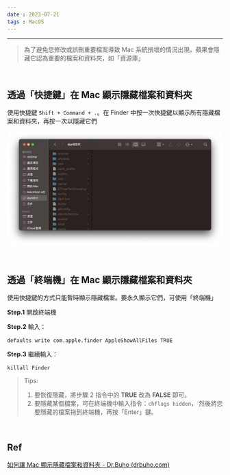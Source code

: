 ```yaml
---
date : 2023-07-21
tags : MacOS
---
```

---
> 為了避免您修改或誤刪重要檔案導致 Mac 系統損壞的情況出現，蘋果會隱藏它認為重要的檔案和資料夾，如「資源庫」

<br>

## 透過「快捷鍵」在 Mac 顯示隱藏檔案和資料夾
使用快捷鍵 `Shift + Command + .`。在 Finder 中按一次快捷鍵以顯示所有隱藏檔案和資料夾，再按一次以隱藏它們

![screenshot 2023-07-21 at 6.48.38 PM](https://raw.githubusercontent.com/agin0634/DuriShen_DevNote/main/_Archives/Images/screenshot%202023-07-21%20at%206.48.38%20PM.jpg)

<br>

## 透過「終端機」在 Mac 顯示隱藏檔案和資料夾
使用快捷鍵的方式只能暫時顯示隱藏檔案。要永久顯示它們，可使用「終端機」

**Step.1** 開啟終端機

**Step.2** 輸入：
```
defaults write com.apple.finder AppleShowAllFiles TRUE
```

**Step.3** 繼續輸入：
```
killall Finder
```


> Tips:
> 1. 要恢復隱藏，將步驟 2 指令中的 **TRUE** 改為 **FALSE** 即可。
> 2. 要隱藏某個檔案，可在終端機中輸入指令：`chflags hidden`， 然後將您要隱藏的檔案拖到終端機，再按「Enter」鍵。

<br>

## Ref
[如何讓 Mac 顯示隱藏檔案和資料夾 - Dr.Buho (drbuho.com)](https://www.drbuho.com/zh-tw/how-to/show-hidden-files-mac)